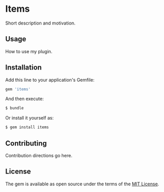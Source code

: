 # Items
Short description and motivation.

## Usage
How to use my plugin.

## Installation
Add this line to your application's Gemfile:

```ruby
gem 'items'
```

And then execute:
```bash
$ bundle
```

Or install it yourself as:
```bash
$ gem install items
```

## Contributing
Contribution directions go here.

## License
The gem is available as open source under the terms of the [MIT License](http://opensource.org/licenses/MIT).
